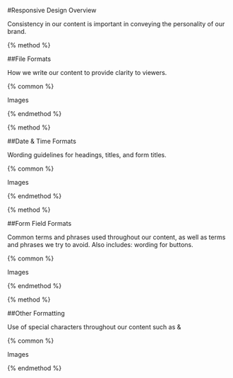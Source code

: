 #Responsive Design Overview

Consistency in our content is important in conveying the personality of our brand.

{% method %}

##File Formats

How we write our content to provide clarity to viewers.

{% common %}

Images

{% endmethod %}

{% method %}

##Date & Time Formats

Wording guidelines for headings, titles, and form titles.

{% common %}

Images

{% endmethod %}

{% method %}

##Form Field Formats

Common terms and phrases used throughout our content, as well as terms and phrases we try to avoid. Also includes: wording for buttons.

{% common %}

Images

{% endmethod %}

{% method %}

##Other Formatting

Use of special characters throughout our content such as &

{% common %}

Images

{% endmethod %}